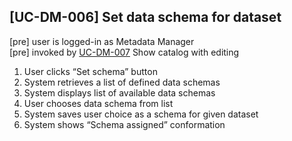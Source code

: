 [UC-DM-006] Set data schema for dataset
---

[pre] user is logged-in as Metadata Manager<br>
[pre] invoked by [UC-DM-007](UC-DM-007.md) Show catalog with editing

1. User clicks “Set schema” button
2. System retrieves a list of defined data schemas
3. System displays list of available data schemas
4. User chooses data schema from list
5. System saves user choice as a schema for given dataset
6. System shows “Schema assigned” conformation

